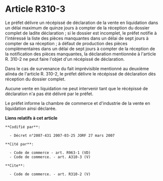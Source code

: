 # Article R310-3

Le préfet délivre un récépissé de déclaration de la vente en liquidation dans un délai maximum de quinze jours à compter de
la réception du dossier complet de ladite déclaration ; si le dossier est incomplet, le préfet notifie à l'intéressé la liste
des pièces manquantes dans un délai de sept jours à compter de sa réception ; à défaut de production des pièces
complémentaires dans un délai de sept jours à compter de la réception de la notification des pièces manquantes, la
déclaration mentionnée à l'article R. 310-2 ne peut faire l'objet d'un récépissé de déclaration.

Dans le cas de survenance du fait imprévisible mentionné au deuxième alinéa de l'article R. 310-2, le préfet délivre le
récépissé de déclaration dès réception du dossier complet.

Aucune vente en liquidation ne peut intervenir tant que le récépissé de déclaration n'a pas été délivré par le préfet.

Le préfet informe la chambre de commerce et d'industrie de la vente en liquidation ainsi déclarée.

**Liens relatifs à cet article**

	**Codifié par**:

	  - Décret n°2007-431 2007-03-25 JORF 27 mars 2007

	**Cité par**:

	  - Code de commerce - art. R963-1 (VD)
	  - Code de commerce. - art. A310-3 (V)

	**Cite**:

	  - Code de commerce. - art. R310-2 (V)
